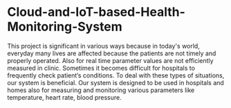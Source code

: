# Cloud-and-IoT-based-Health-Monitoring-System
This project is significant in various ways because in today's world, everyday many lives are affected because the patients are not timely and properly operated. Also for real time parameter values are not efficiently measured in clinic. Sometimes it becomes difficult for hospitals to frequently check patient’s conditions. To deal with these types of situations, our system is beneficial. Our system is designed to be used in hospitals and homes also for measuring and monitoring various parameters like temperature, heart rate, blood pressure. 
